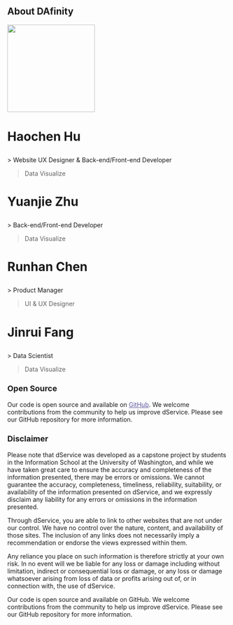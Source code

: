 ## About DAfinity

<img src="https://user-images.githubusercontent.com/101531662/236112083-cde735ca-7ee6-4ead-8967-717132d74ccf.png" style="width:200px">

<h3 style="font-size:28px"> Haochen Hu </h3>
> Website UX Designer & Back-end/Front-end Developer

> Data Visualize

<h3 style="font-size:28px"> Yuanjie Zhu </h3>
> Back-end/Front-end Developer 

> Data Visualize

<h3 style="font-size:28px"> Runhan Chen </h3>
> Product Manager 

> UI & UX Designer

<h3 style="font-size:28px"> Jinrui Fang </h3>
> Data Scientist

> Data Visualize

<h3 style="font-size:18px"> Open Source </h3>
Our code is open source and available on <a style="color: rgb(95, 88, 157); font-weight:400" href="https://github.com/HaochenH/dService" target="_blank">GitHub</a>. We welcome contributions from the community to help us improve dService. Please see our GitHub repository for more information.

<h3 style="font-size:18px"> Disclaimer </h3>
Please note that dService was developed as a capstone project by students in the Information School at the University of Washington, and while we have taken great care to ensure the accuracy and completeness of the information presented, there may be errors or omissions. We cannot guarantee the accuracy, completeness, timeliness, reliability, suitability, or availability of the information presented on dService, and we expressly disclaim any liability for any errors or omissions in the information presented.

Through dService, you are able to link to other websites that are not under our control. We have no control over the nature, content, and availability of those sites. The inclusion of any links does not necessarily imply a recommendation or endorse the views expressed within them.

Any reliance you place on such information is therefore strictly at your own risk. In no event will we be liable for any loss or damage including without limitation, indirect or consequential loss or damage, or any loss or damage whatsoever arising from loss of data or profits arising out of, or in connection with, the use of dService.

Our code is open source and available on GitHub. We welcome contributions from the community to help us improve dService. Please see our GitHub repository for more information.